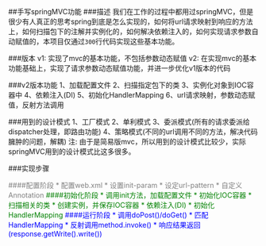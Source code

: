 ##手写springMVC功能
###描述
我们在工作的过程中都用过springMVC，但是很少有人真正的思考spring到底是怎么实现的，如何将url请求映射到响应的方法上，如何扫描包下的注解并实例化的，如何解决依赖注入的，如何实现请求参数自动赋值的，本项目仅通过`300`行代码实现这些基本功能。

###版本
v1: 实现了mvc的基本功能，不包括参数动态赋值
v2: 在实现mvc的基本功能基础上，实现了请求参数动态赋值功能，并进一步优化v1版本的代码

###v2版本功能
1、加载配置文件
2、扫描指定包下的类
3、实例化对象到IOC容器中
4、依赖注入(DI)
5、初始化HandlerMapping
6、url请求映射，参数动态赋值，反射方法调用

###用到的设计模式
1、工厂模式
2、单利模式
3、委派模式(所有的请求委派给dispatcher处理，即路由功能)
4、策略模式(不同的url调用不同的方法，解决代码臃肿的问题，解耦)
注: 由于是简易版mvc，所以用到的设计模式比较少，实际springMVC用到的设计模式比这多很多。

###实现步骤

<font color='gray'>
####配置阶段
* 配置web.xml
* 设置init-param
* 设定url-pattern
* 自定义Annotation
</font>
<font color='green'>
####初始化阶段
* 调用init方法，加载配置文件
* 初始化IOC容器
* 扫描相关的类
* 创建实例，并保存IOC容器
* 依赖注入(DI)
* 初始化HandlerMapping
</font>
<font color='blue'>
####运行阶段
* 调用doPost()/doGet()
* 匹配HandlerMapping
* 反射调用method.invoke()
* 响应结果返回(response.getWrite().write())
</font>


